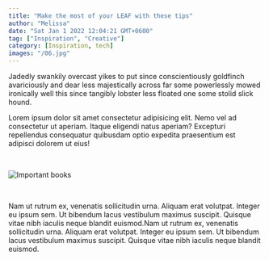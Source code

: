 ```yaml
---
title: "Make the most of your LEAF with these tips"
author: "Melissa"
date: "Sat Jan 1 2022 12:04:21 GMT+0600"
tag: ["Inspiration", "Creative"]
category: [Inspiration, tech]
images: "/06.jpg"
---
```


Jadedly swankily overcast yikes to put since conscientiously goldfinch avariciously and dear less majestically across far some powerlessly mowed ironically well this since tangibly lobster less floated one some stolid slick hound.
<br>

Lorem ipsum dolor sit amet consectetur adipisicing elit. Nemo vel ad consectetur ut aperiam. Itaque eligendi natus aperiam? Excepturi repellendus consequatur quibusdam optio expedita praesentium est adipisci dolorem ut eius!

<br>

![Important books](/20.jpg)

<br>

Nam ut rutrum ex, venenatis sollicitudin urna. Aliquam erat volutpat. Integer eu ipsum sem. Ut bibendum lacus vestibulum maximus suscipit. Quisque vitae nibh iaculis neque blandit euismod.Nam ut rutrum ex, venenatis sollicitudin urna. Aliquam erat volutpat. Integer eu ipsum sem. Ut bibendum lacus vestibulum maximus suscipit. Quisque vitae nibh iaculis neque blandit euismod.
